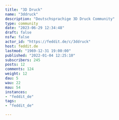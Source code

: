 ```yaml
---
title: "3D Druck" 
name: "3ddruck"
description: "Deutschsprachige 3D Druck Community"
type: community
date: "2023-06-29 12:34:48"
draft: false
nsfw: false
actor_id: "https://feddit.de/c/3ddruck"
host: feddit.de
lastmod: "1969-12-31 19:00:00"
published: "2022-01-04 12:25:10"
subscribers: 245
posts: 12
comments: 124
weight: 12
dau: 5
wau: 22
mau: 54
instances:
- "feddit_de"
tags: 
- "feddit_de"

---
```

